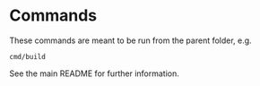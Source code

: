 # Commands

These commands are meant to be run from the parent folder, e.g.

    cmd/build

See the main README for further information.
